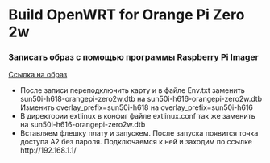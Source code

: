# Build OpenWRT for Orange Pi Zero 2w

<h3>Записать образ с помощью программы Raspberry Pi Imager</h3>
<a href="https://drive.google.com/file/d/17hGM75TAPYJdETZpkkIjkqb-2UBARsHy/view?usp=sharing" target="_blank">Ссылка на образ</a>
<ul>
<li>
После записи переподключить карту и в файле Env.txt заменить sun50i-h618-orangepi-zero2w.dtb на sun50i-h616-orangepi-zero2w.dtb <br>
Изменить overlay_prefix=sun50i-h618 на overlay_prefix=sun50i-h616
</li>
<li>
В директории extlinux в конфиг файле extlinux.conf так же заменить на sun50i-h616-orangepi-zero2w.dtb
</li>
<li>Вставляем флешку  плату и запускем. После запуска появится точка доступа A2 без пароля. Подключаемся к ней и заходим по ссылке http://192.168.1.1/</li>
</ul>


